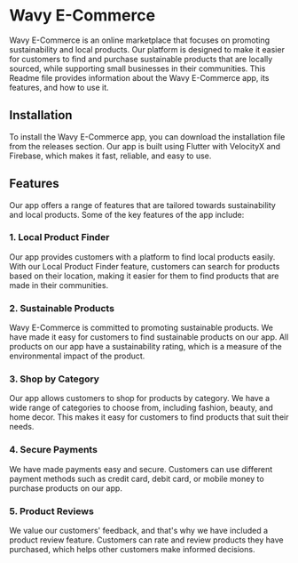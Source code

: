# Wavy E-Commerce

Wavy E-Commerce is an online marketplace that focuses on promoting sustainability and local products. Our platform is designed to make it easier for customers to find and purchase sustainable products that are locally sourced, while supporting small businesses in their communities. This Readme file provides information about the Wavy E-Commerce app, its features, and how to use it.

## Installation

To install the Wavy E-Commerce app, you can download the installation file from the releases section. Our app is built using Flutter with VelocityX and Firebase, which makes it fast, reliable, and easy to use.

## Features

Our app offers a range of features that are tailored towards sustainability and local products. Some of the key features of the app include:

### 1. Local Product Finder

Our app provides customers with a platform to find local products easily. With our Local Product Finder feature, customers can search for products based on their location, making it easier for them to find products that are made in their communities.

### 2. Sustainable Products

Wavy E-Commerce is committed to promoting sustainable products. We have made it easy for customers to find sustainable products on our app. All products on our app have a sustainability rating, which is a measure of the environmental impact of the product.

### 3. Shop by Category

Our app allows customers to shop for products by category. We have a wide range of categories to choose from, including fashion, beauty, and home decor. This makes it easy for customers to find products that suit their needs.

### 4. Secure Payments

We have made payments easy and secure. Customers can use different payment methods such as credit card, debit card, or mobile money to purchase products on our app.

### 5. Product Reviews

We value our customers' feedback, and that's why we have included a product review feature. Customers can rate and review products they have purchased, which helps other customers make informed decisions.
